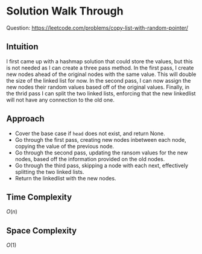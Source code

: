 # Solution Walk Through
Question: https://leetcode.com/problems/copy-list-with-random-pointer/

## Intuition
I first came up with a hashmap solution that could store the values, but this is not needed as I can create a three pass method. In the first pass, I create new nodes ahead of the original nodes with the same value. This will double the size of the linked list for now. In the second pass, I can now assign the new nodes their random values based off of the original values. Finally, in the thrid pass I can split the two linked lists, enforcing that the new linkedlist will not have any connection to the old one.

## Approach
- Cover the base case if `head` does not exist, and return None.
- Go through the first pass, creating new nodes inbetween each node, copying the value of the previous node.
- Go through the second pass, updating the ransom values for the new nodes, based off the information provided on the old nodes.
- Go through the third pass, skipping a node with each next, effectively splitting the two linked lists.
- Return the linkedlist with the new nodes.

## Time Complexity
$O(n)$

## Space Complexity
$O(1)$
